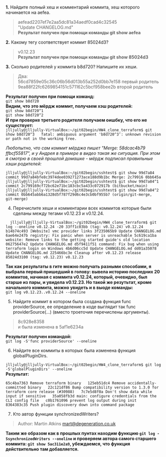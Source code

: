 
**1.** Найдите полный хеш и комментарий коммита, хеш которого начинается на aefea.  
  
>aefead2207ef7e2aa5dc81a34aedf0cad4c32545  
>"Update CHANGELOG.md"    
**Результат получен при помощи команды git show aefea**  
  
**2.** Какому тегу соответствует коммит 85024d3?  
  
>v0.12.23    
**Результат получен при помощи команды git show 85024d3**  
  
**3.** Сколько родителей у коммита b8d720? Напишите их хеши.  
  
>Два:  
>56cd7859e05c36c06b56d013b55a252d0bb7e158 первый родитель  
>9ea88f22fc6269854151c571162c5bcf958bee2b второй родитель  
  
**Результат получен при помощи команд:**  
`git show b8d720`  
**Видим, что это мёрдж коммит, получаем хэш родителей:**  
`git show b8d720^1`  
`git show b8d720^2`  
**И при проверке третьего родителя получаем оишбку, что его не существует:**  
`jlljully@jlljully-VirtualBox:~/git02begin/HW4_clone_terraform$ git show b8d720^3  
fatal: ambiguous argument 'b8d720^3': unknown revision or path not in the working tree.
`  
  
*Любопытно, что сам коммит мёрджа пишет "Merge: 58dcac4b79 ffbcf55817", и у Андрея в примере в видео такая же ситуация. При этом я смотрю в своей прошлой домашке - мёрдж подписал правильные хэши родителей:*  

`
jlljully@jlljully-VirtualBox:~/git02begin/sshtest$ git show 99d7a84
commit 99d7a84bfe8c3974dee039271273ace188d9b1bc
Merge: 2c79916 0bb645a
`
`
jlljully@jlljully-VirtualBox:~/git02begin/sshtest$ git show 99d7a84^1
commit 2c799169cf72bc62e71bc183cbc5a433c072917b (bitbucket/main)
`
`
jlljully@jlljully-VirtualBox:~/git02begin/sshtest$ git show 99d7a84^2
commit 0bb645abb6a1328d5f787f29d6c4e3cb0bf955b7 (origin/git-merge, git-merge)
`  
  
4. Перечислите хеши и комментарии всех коммитов которые были сделаны между тегами v0.12.23 и v0.12.24.  

`  
jlljully@jlljully-VirtualBox:~/git02begin/HW4_clone_terraform$ git log --oneline v0.12.24 -20
33ff1c03bb (tag: v0.12.24) v0.12.24
b14b74c493 [Website] vmc provider links
3f235065b9 Update CHANGELOG.md
6ae64e247b registry: Fix panic when server is unreachable
5c619ca1ba website: Remove links to the getting started guide's old location
06275647e2 Update CHANGELOG.md
d5f9411f51 command: Fix bug when using terraform login on Windows
4b6d06cc5d Update CHANGELOG.md
dd01a35078 Update CHANGELOG.md
225466bc3e Cleanup after v0.12.23 release
85024d3100 (tag: v0.12.23) v0.12.23
`  
  
**Так как результаты в гите можно получать разными способами, я выбрала первый пришедший в голову: вывела историю последних 20 коммитов, начиная с коммита v0.12.24, который, очевидно, был старше из пары, и увидела v0.12.23. Но такой же резутьтат, кроме начального коммита, можно увидеть и в выоде команды:**  
`git log v0.12.23..v0.12.24 --oneline `  
  
5. Найдите коммит в котором была создана функция func providerSource, ее определение в коде выглядит так func providerSource(...) (вместо троеточия перечислены аргументы).  
  
>8c928e8358  
>и была изменена в 5af1e6234a  
  
**Результат получен командой:**  
`git log -S'func providerSource' --oneline`  
  
6. Найдите все коммиты в которых была изменена функция globalPluginDirs.  
  
`jlljully@jlljully-VirtualBox:~/git02begin/HW4_clone_terraform$ git log -S'globalPluginDirs' --oneline `  
**Результат:**  
  
`65c4ba7363 Remove terraform binary  
125eb51dc4 Remove accidentally-committed binary  
22c121df86 Bump compatibility version to 1.3.0 for terraform core release (#30988)  
7c7e5d8f0a Don't show data while input if sensitive  
35a058fb3d main: configure credentials from the CLI config file  
c0b1761096 prevent log output during init  
8364383c35 Push plugin discovery down into command package  `  
  
7. Кто автор функции synchronizedWriters?  
  
>Author: Martin Atkins <mart@degeneration.co.uk>  
  
**Таким же образом как в прошлых пунтах находим функцию `git log -SsynchronizedWriters --oneline` и проверяем автора самого старшего коммита: `git show 5ac311e2a9`, убеждаемся, что функция действительно там добавляется.**  

